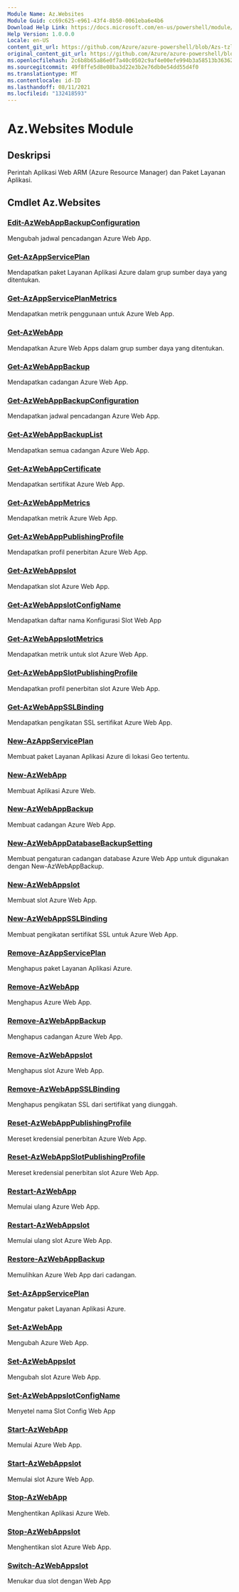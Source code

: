 ```yaml
---
Module Name: Az.Websites
Module Guid: cc69c625-e961-43f4-8b50-0061eba6e4b6
Download Help Link: https://docs.microsoft.com/en-us/powershell/module/Az.websites
Help Version: 1.0.0.0
Locale: en-US
content_git_url: https://github.com/Azure/azure-powershell/blob/Azs-tzl/src/Websites/Websites/help/Az.Websites.md
original_content_git_url: https://github.com/Azure/azure-powershell/blob/Azs-tzl/src/Websites/Websites/help/Az.Websites.md
ms.openlocfilehash: 2c6b8b65a86e0f7a40c0502c9af4e00efe994b3a58513b3636296499aaeb9c0f
ms.sourcegitcommit: 49f8ffe5d8e08ba3d22e3b2e76db0e54dd55d4f0
ms.translationtype: MT
ms.contentlocale: id-ID
ms.lasthandoff: 08/11/2021
ms.locfileid: "132418593"
---
```

# Az.Websites Module
## Deskripsi
Perintah Aplikasi Web ARM (Azure Resource Manager) dan Paket Layanan Aplikasi.

## Cmdlet Az.Websites
### [Edit-AzWebAppBackupConfiguration](Edit-AzWebAppBackupConfiguration.md)
Mengubah jadwal pencadangan Azure Web App.

### [Get-AzAppServicePlan](Get-AzAppServicePlan.md)
Mendapatkan paket Layanan Aplikasi Azure dalam grup sumber daya yang ditentukan.

### [Get-AzAppServicePlanMetrics](Get-AzAppServicePlanMetrics.md)
Mendapatkan metrik penggunaan untuk Azure Web App.

### [Get-AzWebApp](Get-AzWebApp.md)
Mendapatkan Azure Web Apps dalam grup sumber daya yang ditentukan.

### [Get-AzWebAppBackup](Get-AzWebAppBackup.md)
Mendapatkan cadangan Azure Web App.

### [Get-AzWebAppBackupConfiguration](Get-AzWebAppBackupConfiguration.md)
Mendapatkan jadwal pencadangan Azure Web App.

### [Get-AzWebAppBackupList](Get-AzWebAppBackupList.md)
Mendapatkan semua cadangan Azure Web App.

### [Get-AzWebAppCertificate](Get-AzWebAppCertificate.md)
Mendapatkan sertifikat Azure Web App.

### [Get-AzWebAppMetrics](Get-AzWebAppMetrics.md)
Mendapatkan metrik Azure Web App.

### [Get-AzWebAppPublishingProfile](Get-AzWebAppPublishingProfile.md)
Mendapatkan profil penerbitan Azure Web App.

### [Get-AzWebAppslot](Get-AzWebAppSlot.md)
Mendapatkan slot Azure Web App.

### [Get-AzWebAppslotConfigName](Get-AzWebAppSlotConfigName.md)
Mendapatkan daftar nama Konfigurasi Slot Web App

### [Get-AzWebAppslotMetrics](Get-AzWebAppSlotMetrics.md)
Mendapatkan metrik untuk slot Azure Web App.

### [Get-AzWebAppSlotPublishingProfile](Get-AzWebAppSlotPublishingProfile.md)
Mendapatkan profil penerbitan slot Azure Web App.

### [Get-AzWebAppSSLBinding](Get-AzWebAppSSLBinding.md)
Mendapatkan pengikatan SSL sertifikat Azure Web App.

### [New-AzAppServicePlan](New-AzAppServicePlan.md)
Membuat paket Layanan Aplikasi Azure di lokasi Geo tertentu.

### [New-AzWebApp](New-AzWebApp.md)
Membuat Aplikasi Azure Web.

### [New-AzWebAppBackup](New-AzWebAppBackup.md)
Membuat cadangan Azure Web App.

### [New-AzWebAppDatabaseBackupSetting](New-AzWebAppDatabaseBackupSetting.md)
Membuat pengaturan cadangan database Azure Web App untuk digunakan dengan New-AzWebAppBackup.

### [New-AzWebAppslot](New-AzWebAppSlot.md)
Membuat slot Azure Web App.

### [New-AzWebAppSSLBinding](New-AzWebAppSSLBinding.md)
Membuat pengikatan sertifikat SSL untuk Azure Web App.

### [Remove-AzAppServicePlan](Remove-AzAppServicePlan.md)
Menghapus paket Layanan Aplikasi Azure.

### [Remove-AzWebApp](Remove-AzWebApp.md)
Menghapus Azure Web App.

### [Remove-AzWebAppBackup](Remove-AzWebAppBackup.md)
Menghapus cadangan Azure Web App.

### [Remove-AzWebAppslot](Remove-AzWebAppSlot.md)
Menghapus slot Azure Web App.

### [Remove-AzWebAppSSLBinding](Remove-AzWebAppSSLBinding.md)
Menghapus pengikatan SSL dari sertifikat yang diunggah.

### [Reset-AzWebAppPublishingProfile](Reset-AzWebAppPublishingProfile.md)
Mereset kredensial penerbitan Azure Web App.

### [Reset-AzWebAppSlotPublishingProfile](Reset-AzWebAppSlotPublishingProfile.md)
Mereset kredensial penerbitan slot Azure Web App.

### [Restart-AzWebApp](Restart-AzWebApp.md)
Memulai ulang Azure Web App.

### [Restart-AzWebAppslot](Restart-AzWebAppSlot.md)
Memulai ulang slot Azure Web App.

### [Restore-AzWebAppBackup](Restore-AzWebAppBackup.md)
Memulihkan Azure Web App dari cadangan.

### [Set-AzAppServicePlan](Set-AzAppServicePlan.md)
Mengatur paket Layanan Aplikasi Azure.

### [Set-AzWebApp](Set-AzWebApp.md)
Mengubah Azure Web App.

### [Set-AzWebAppslot](Set-AzWebAppSlot.md)
Mengubah slot Azure Web App.

### [Set-AzWebAppslotConfigName](Set-AzWebAppSlotConfigName.md)
Menyetel nama Slot Config Web App

### [Start-AzWebApp](Start-AzWebApp.md)
Memulai Azure Web App.

### [Start-AzWebAppslot](Start-AzWebAppSlot.md)
Memulai slot Azure Web App.

### [Stop-AzWebApp](Stop-AzWebApp.md)
Menghentikan Aplikasi Azure Web.

### [Stop-AzWebAppslot](Stop-AzWebAppSlot.md)
Menghentikan slot Azure Web App.

### [Switch-AzWebAppslot](Switch-AzWebAppSlot.md)
Menukar dua slot dengan Web App

